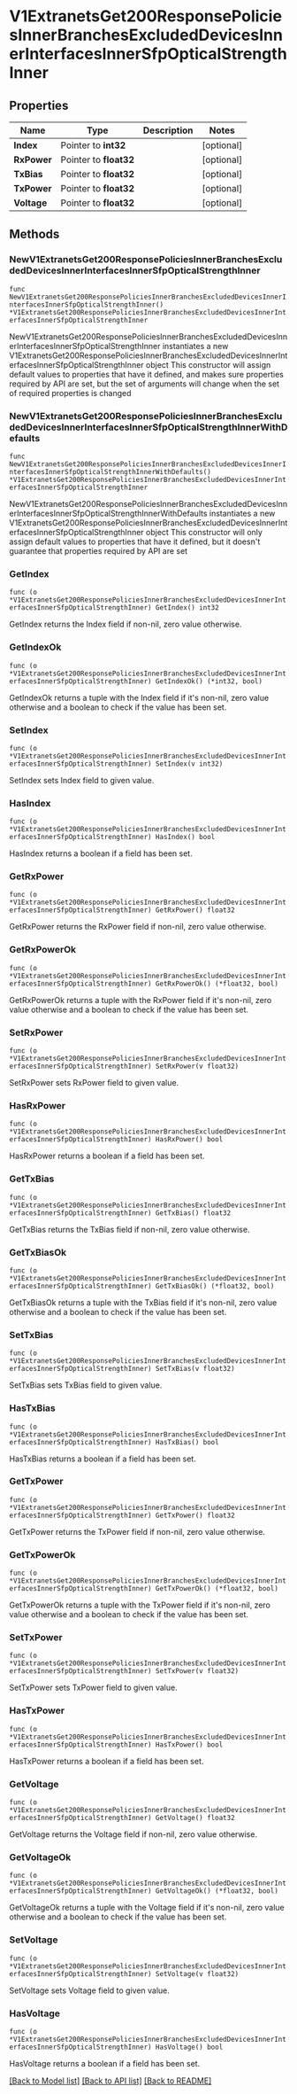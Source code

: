 # V1ExtranetsGet200ResponsePoliciesInnerBranchesExcludedDevicesInnerInterfacesInnerSfpOpticalStrengthInner

## Properties

Name | Type | Description | Notes
------------ | ------------- | ------------- | -------------
**Index** | Pointer to **int32** |  | [optional] 
**RxPower** | Pointer to **float32** |  | [optional] 
**TxBias** | Pointer to **float32** |  | [optional] 
**TxPower** | Pointer to **float32** |  | [optional] 
**Voltage** | Pointer to **float32** |  | [optional] 

## Methods

### NewV1ExtranetsGet200ResponsePoliciesInnerBranchesExcludedDevicesInnerInterfacesInnerSfpOpticalStrengthInner

`func NewV1ExtranetsGet200ResponsePoliciesInnerBranchesExcludedDevicesInnerInterfacesInnerSfpOpticalStrengthInner() *V1ExtranetsGet200ResponsePoliciesInnerBranchesExcludedDevicesInnerInterfacesInnerSfpOpticalStrengthInner`

NewV1ExtranetsGet200ResponsePoliciesInnerBranchesExcludedDevicesInnerInterfacesInnerSfpOpticalStrengthInner instantiates a new V1ExtranetsGet200ResponsePoliciesInnerBranchesExcludedDevicesInnerInterfacesInnerSfpOpticalStrengthInner object
This constructor will assign default values to properties that have it defined,
and makes sure properties required by API are set, but the set of arguments
will change when the set of required properties is changed

### NewV1ExtranetsGet200ResponsePoliciesInnerBranchesExcludedDevicesInnerInterfacesInnerSfpOpticalStrengthInnerWithDefaults

`func NewV1ExtranetsGet200ResponsePoliciesInnerBranchesExcludedDevicesInnerInterfacesInnerSfpOpticalStrengthInnerWithDefaults() *V1ExtranetsGet200ResponsePoliciesInnerBranchesExcludedDevicesInnerInterfacesInnerSfpOpticalStrengthInner`

NewV1ExtranetsGet200ResponsePoliciesInnerBranchesExcludedDevicesInnerInterfacesInnerSfpOpticalStrengthInnerWithDefaults instantiates a new V1ExtranetsGet200ResponsePoliciesInnerBranchesExcludedDevicesInnerInterfacesInnerSfpOpticalStrengthInner object
This constructor will only assign default values to properties that have it defined,
but it doesn't guarantee that properties required by API are set

### GetIndex

`func (o *V1ExtranetsGet200ResponsePoliciesInnerBranchesExcludedDevicesInnerInterfacesInnerSfpOpticalStrengthInner) GetIndex() int32`

GetIndex returns the Index field if non-nil, zero value otherwise.

### GetIndexOk

`func (o *V1ExtranetsGet200ResponsePoliciesInnerBranchesExcludedDevicesInnerInterfacesInnerSfpOpticalStrengthInner) GetIndexOk() (*int32, bool)`

GetIndexOk returns a tuple with the Index field if it's non-nil, zero value otherwise
and a boolean to check if the value has been set.

### SetIndex

`func (o *V1ExtranetsGet200ResponsePoliciesInnerBranchesExcludedDevicesInnerInterfacesInnerSfpOpticalStrengthInner) SetIndex(v int32)`

SetIndex sets Index field to given value.

### HasIndex

`func (o *V1ExtranetsGet200ResponsePoliciesInnerBranchesExcludedDevicesInnerInterfacesInnerSfpOpticalStrengthInner) HasIndex() bool`

HasIndex returns a boolean if a field has been set.

### GetRxPower

`func (o *V1ExtranetsGet200ResponsePoliciesInnerBranchesExcludedDevicesInnerInterfacesInnerSfpOpticalStrengthInner) GetRxPower() float32`

GetRxPower returns the RxPower field if non-nil, zero value otherwise.

### GetRxPowerOk

`func (o *V1ExtranetsGet200ResponsePoliciesInnerBranchesExcludedDevicesInnerInterfacesInnerSfpOpticalStrengthInner) GetRxPowerOk() (*float32, bool)`

GetRxPowerOk returns a tuple with the RxPower field if it's non-nil, zero value otherwise
and a boolean to check if the value has been set.

### SetRxPower

`func (o *V1ExtranetsGet200ResponsePoliciesInnerBranchesExcludedDevicesInnerInterfacesInnerSfpOpticalStrengthInner) SetRxPower(v float32)`

SetRxPower sets RxPower field to given value.

### HasRxPower

`func (o *V1ExtranetsGet200ResponsePoliciesInnerBranchesExcludedDevicesInnerInterfacesInnerSfpOpticalStrengthInner) HasRxPower() bool`

HasRxPower returns a boolean if a field has been set.

### GetTxBias

`func (o *V1ExtranetsGet200ResponsePoliciesInnerBranchesExcludedDevicesInnerInterfacesInnerSfpOpticalStrengthInner) GetTxBias() float32`

GetTxBias returns the TxBias field if non-nil, zero value otherwise.

### GetTxBiasOk

`func (o *V1ExtranetsGet200ResponsePoliciesInnerBranchesExcludedDevicesInnerInterfacesInnerSfpOpticalStrengthInner) GetTxBiasOk() (*float32, bool)`

GetTxBiasOk returns a tuple with the TxBias field if it's non-nil, zero value otherwise
and a boolean to check if the value has been set.

### SetTxBias

`func (o *V1ExtranetsGet200ResponsePoliciesInnerBranchesExcludedDevicesInnerInterfacesInnerSfpOpticalStrengthInner) SetTxBias(v float32)`

SetTxBias sets TxBias field to given value.

### HasTxBias

`func (o *V1ExtranetsGet200ResponsePoliciesInnerBranchesExcludedDevicesInnerInterfacesInnerSfpOpticalStrengthInner) HasTxBias() bool`

HasTxBias returns a boolean if a field has been set.

### GetTxPower

`func (o *V1ExtranetsGet200ResponsePoliciesInnerBranchesExcludedDevicesInnerInterfacesInnerSfpOpticalStrengthInner) GetTxPower() float32`

GetTxPower returns the TxPower field if non-nil, zero value otherwise.

### GetTxPowerOk

`func (o *V1ExtranetsGet200ResponsePoliciesInnerBranchesExcludedDevicesInnerInterfacesInnerSfpOpticalStrengthInner) GetTxPowerOk() (*float32, bool)`

GetTxPowerOk returns a tuple with the TxPower field if it's non-nil, zero value otherwise
and a boolean to check if the value has been set.

### SetTxPower

`func (o *V1ExtranetsGet200ResponsePoliciesInnerBranchesExcludedDevicesInnerInterfacesInnerSfpOpticalStrengthInner) SetTxPower(v float32)`

SetTxPower sets TxPower field to given value.

### HasTxPower

`func (o *V1ExtranetsGet200ResponsePoliciesInnerBranchesExcludedDevicesInnerInterfacesInnerSfpOpticalStrengthInner) HasTxPower() bool`

HasTxPower returns a boolean if a field has been set.

### GetVoltage

`func (o *V1ExtranetsGet200ResponsePoliciesInnerBranchesExcludedDevicesInnerInterfacesInnerSfpOpticalStrengthInner) GetVoltage() float32`

GetVoltage returns the Voltage field if non-nil, zero value otherwise.

### GetVoltageOk

`func (o *V1ExtranetsGet200ResponsePoliciesInnerBranchesExcludedDevicesInnerInterfacesInnerSfpOpticalStrengthInner) GetVoltageOk() (*float32, bool)`

GetVoltageOk returns a tuple with the Voltage field if it's non-nil, zero value otherwise
and a boolean to check if the value has been set.

### SetVoltage

`func (o *V1ExtranetsGet200ResponsePoliciesInnerBranchesExcludedDevicesInnerInterfacesInnerSfpOpticalStrengthInner) SetVoltage(v float32)`

SetVoltage sets Voltage field to given value.

### HasVoltage

`func (o *V1ExtranetsGet200ResponsePoliciesInnerBranchesExcludedDevicesInnerInterfacesInnerSfpOpticalStrengthInner) HasVoltage() bool`

HasVoltage returns a boolean if a field has been set.


[[Back to Model list]](../README.md#documentation-for-models) [[Back to API list]](../README.md#documentation-for-api-endpoints) [[Back to README]](../README.md)


